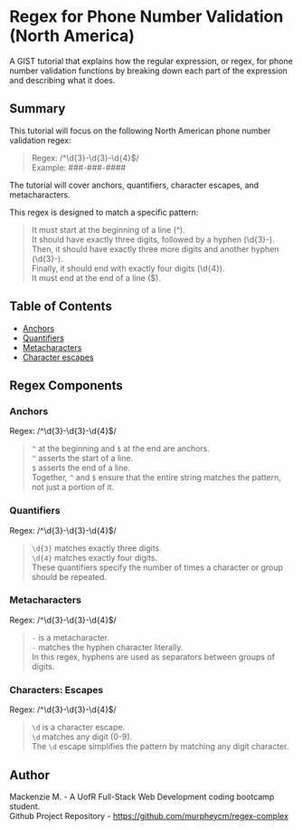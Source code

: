 # Regex for Phone Number Validation (North America)

A GIST tutorial that explains how the regular expression, or regex, for phone number validation functions by breaking down each part of the expression and describing what it does. 

## Summary

This tutorial will focus on the following North American phone number validation regex:
> 
> Regex: /^\d{3}-\d{3}-\d{4}$/ <br>
> Example: ###-###-#### <br>

The tutorial will cover anchors, quantifiers, character escapes, and metacharacters.

This regex is designed to match a specific pattern:

> It must start at the beginning of a line (^).<br>
> It should have exactly three digits, followed by a hyphen (\d{3}-).<br>
> Then, it should have exactly three more digits and another hyphen (\d{3}-).<br>
> Finally, it should end with exactly four digits (\d{4}).<br>
> It must end at the end of a line ($).<br>

## Table of Contents

- [Anchors](#anchors)
- [Quantifiers](#quantifiers)
- [Metacharacters](#metacharacters)
- [Character escapes](#characters)


## Regex Components

### Anchors
Regex: /^\d{3}-\d{3}-\d{4}$/
> `^` at the beginning and `$` at the end are anchors.<br>
> `^` asserts the start of a line.<br>
`$` asserts the end of a line.<br>
Together, `^` and `$` ensure that the entire string matches the pattern, not just a portion of it.

### Quantifiers
Regex: /^\d{3}-\d{3}-\d{4}$/
> `\d{3}` matches exactly three digits. <br>
> `\d{4}` matches exactly four digits. <br>
> These quantifiers specify the number of times a character or group should be repeated.

### Metacharacters
Regex: /^\d{3}-\d{3}-\d{4}$/
> `-` is a metacharacter. <br>
> `-` matches the hyphen character literally. <br>
In this regex, hyphens are used as separators between groups of digits.

### Characters: Escapes
Regex: /^\d{3}-\d{3}-\d{4}$/
> `\d` is a character escape. <br>
> `\d` matches any digit (0-9). <br>
The `\d` escape simplifies the pattern by matching any digit character.




## Author

Mackenzie M. - A UofR Full-Stack Web Development coding bootcamp student. <br>
Github Project Repository - https://github.com/murpheycm/regex-complex

